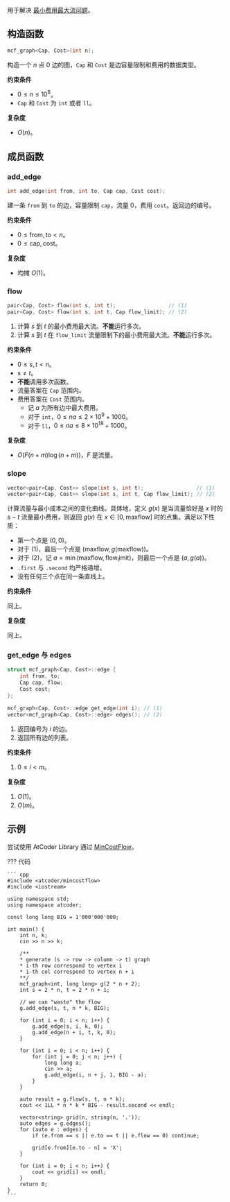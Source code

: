 用于解决 [最小费用最大流问题](../../graph/flow/min-cost.md)。

## 构造函数

``` cpp
mcf_graph<Cap, Cost>(int n);
```

构造一个 $n$ 点 $0$ 边的图，`Cap` 和 `Cost` 是边容量限制和费用的数据类型。

**约束条件**

- $0\le n\le 10^8$。
- `Cap` 和 `Cost` 为 `int` 或者 `ll`。

**复杂度**

- $O(n)$。

## 成员函数

### add_edge

``` cpp
int add_edge(int from, int to, Cap cap, Cost cost);
```

建一条 `from` 到 `to` 的边，容量限制 `cap`，流量 $0$，费用 `cost`。返回边的编号。

**约束条件**

- $0\le \mathrm{from}, \mathrm{to} < n$。
- $0\le \mathrm{cap}, \mathrm{cost}$。

**复杂度**

- 均摊 $O(1)$。

### flow

``` cpp
pair<Cap, Cost> flow(int s, int t);                 // (1)
pair<Cap, Cost> flow(int s, int t, Cap flow_limit); // (2)
```

1. 计算 $s$ 到 $t$ 的最小费用最大流。**不能**运行多次。
2. 计算 $s$ 到 $t$ 在 `flow_limit` 流量限制下的最小费用最大流。**不能**运行多次。

**约束条件**

- $0\le s, t < n$。
- $s\not = t$。
- **不能**调用多次函数。
- 流量答案在 `Cap` 范围内。
- 费用答案在 `Cost` 范围内。
    - 记 $a$ 为所有边中最大费用。
    - 对于 `int`，$0\le na\le 2\times 10^9+1000$。
    - 对于 `ll`，$0\le na\le 8\times 10^{18}+1000$。

**复杂度**

- $O(F(n+m)\log(n+m))$，$F$ 是流量。

### slope

``` cpp
vector<pair<Cap, Cost>> slope(int s, int t);                 // (1)
vector<pair<Cap, Cost>> slope(int s, int t, Cap flow_limit); // (2)
```

计算流量与最小成本之间的变化曲线。具体地，定义 $g(x)$ 是当流量恰好是 $x$ 时的 $s-t$ 流量最小费用，则返回 $g(x)$ 在 $x\in[0, \mathrm{maxflow}]$ 时的点集。满足以下性质：

- 第一个点是 $(0, 0)$。
- 对于 (1)，最后一个点是 $(\mathrm{maxflow}, g(\mathrm{maxflow}))$。
- 对于 (2)，记 $a=\min(\mathrm{maxflow}, \mathrm{flow_limit})$，则最后一个点是 $(a, g(a))$。
- `.first` 与 `.second` 均严格递增。
- 没有任何三个点在同一条直线上。

**约束条件**

同上。

**复杂度**

同上。

### get_edge 与 edges

``` cpp
struct mcf_graph<Cap, Cost>::edge {
    int from, to;
    Cap cap, flow;
    Cost cost;
};

mcf_graph<Cap, Cost>::edge get_edge(int i); // (1)
vector<mcf_graph<Cap, Cost>::edge> edges(); // (2)
```

1. 返回编号为 $i$ 的边。
2. 返回所有边的列表。

**约束条件**

1. $0\le i < m$。

**复杂度**

1. $O(1)$。
2. $O(m)$。

## 示例

尝试使用 AtCoder Library 通过 [MinCostFlow](https://atcoder.jp/contests/practice2/tasks/practice2_e)。

??? 代码

    ``` cpp
    #include <atcoder/mincostflow>
    #include <iostream>

    using namespace std;
    using namespace atcoder;

    const long long BIG = 1'000'000'000;

    int main() {
        int n, k;
        cin >> n >> k;

        /**
        * generate (s -> row -> column -> t) graph
        * i-th row correspond to vertex i
        * i-th col correspond to vertex n + i
        **/
        mcf_graph<int, long long> g(2 * n + 2);
        int s = 2 * n, t = 2 * n + 1;

        // we can "waste" the flow
        g.add_edge(s, t, n * k, BIG);

        for (int i = 0; i < n; i++) {
            g.add_edge(s, i, k, 0);
            g.add_edge(n + i, t, k, 0);
        }

        for (int i = 0; i < n; i++) {
            for (int j = 0; j < n; j++) {
                long long a;
                cin >> a;
                g.add_edge(i, n + j, 1, BIG - a);
            }
        }

        auto result = g.flow(s, t, n * k);
        cout << 1LL * n * k * BIG - result.second << endl;

        vector<string> grid(n, string(n, '.'));
        auto edges = g.edges();
        for (auto e : edges) {
            if (e.from == s || e.to == t || e.flow == 0) continue;

            grid[e.from][e.to - n] = 'X';
        }

        for (int i = 0; i < n; i++) {
            cout << grid[i] << endl;
        }
        return 0;
    }
    ```